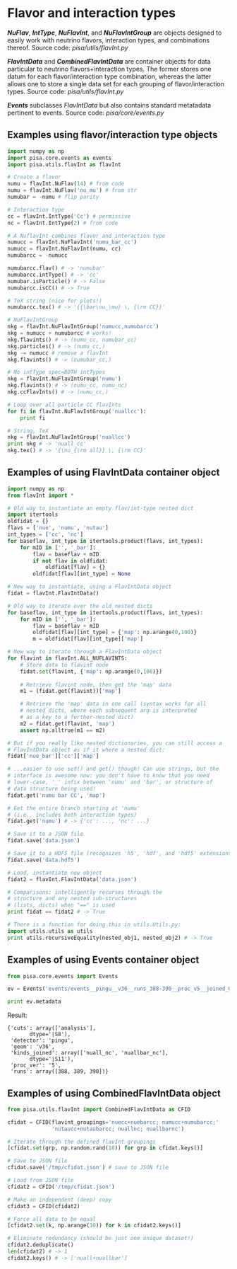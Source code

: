 # Flavor and interaction types

***NuFlav***, ***IntType***, ***NuFlavInt***, and ***NuFlavIntGroup*** are objects designed to easily work with neutrino flavors, interaction types, and combinations thereof. Source code: *pisa/utils/flavInt.py*

***FlavIntData*** and ***CombinedFlavIntData*** are container objects for data particular to neutrino flavors+interaction types. The former stores one datum for each flavor/interaction type combination, whereas the latter allows one to store a single data set for each grouping of flavor/interaction types. Source code: *pisa/utils/flavInt.py*

***Events*** subclasses *FlavIntData* but also contains standard metatadata pertinent to events. Source code: *pisa/core/events.py*

## Examples using flavor/interaction type objects
```python
import numpy as np
import pisa.core.events as events
import pisa.utils.flavInt as flavInt

# Create a flavor
numu = flavInt.NuFlav(14) # from code
numu = flavInt.NuFlav('nu_mu') # from str
numubar = -numu # flip parity

# Interaction type
cc = flavInt.IntType('Cc') # permissive
nc = flavInt.IntType(2) # from code

# A NuflavInt combines flavor and interaction type
numucc = flavInt.NuFlavInt('numu_bar_cc')
numucc = flavInt.NuFlavInt(numu, cc)
numubarcc = -numucc

numubarcc.flav() # -> 'numubar'
numubarcc.intType() # -> 'cc'
numubar.isParticle() # -> False
numubarcc.isCC() # -> True

# TeX string (nice for plots!)
numubarcc.tex() # -> '{{\bar\nu_\mu} \, {\rm CC}}'

# NuFlavIntGroup
nkg = flavInt.NuFlavIntGroup('numucc,numubarcc')
nkg = numucc + numubarcc # works!
nkg.flavints() # -> (numu_cc, numubar_cc)
nkg.particles() # -> (numu_cc,)
nkg -= numucc # remove a flavInt
nkg.flavints() # -> (numubar_cc,)

# No intType spec=BOTH intTypes
nkg = flavInt.NuFlavIntGroup('numu')
nkg.flavints() # -> (numu_cc, numu_nc)
nkg.ccFlavInts() # -> (numu_cc,)

# Loop over all particle CC flavInts
for fi in flavInt.NuFlavIntGroup('nuallcc'):
    print fi

# String, TeX
nkg = flavInt.NuFlavIntGroup('nuallcc')
print nkg # -> 'nuall_cc'
nkg.tex() # -> '{\nu_{\rm all}} \, {\rm CC}'

```

## Examples of using FlavIntData container object
```python
import numpy as np
from flavInt import *

# Old way to instantiate an empty flav/int-type nested dict
import itertools
oldfidat = {}
flavs = ['nue', 'numu', 'nutau']
int_types = ['cc', 'nc']
for baseflav, int_type in itertools.product(flavs, int_types):
    for mID in ['', '_bar']:
        flav = baseflav + mID
        if not flav in oldfidat:
            oldfidat[flav] = {}
        oldfidat[flav][int_type] = None

# New way to instantiate, using a FlavIntData object
fidat = flavInt.FlavIntData()

# Old way to iterate over the old nested dicts
for baseflav, int_type in itertools.product(flavs, int_types):
    for mID in ['', '_bar']:
        flav = baseflav + mID
        oldfidat[flav][int_type] = {'map': np.arange(0,100)}
        m = oldfidat[flav][int_type]['map']

# New way to iterate through a FlavIntData object
for flavint in flavInt.ALL_NUFLAVINTS:
    # Store data to flavint node
    fidat.set(flavint, {'map': np.arange(0,100)})
    
    # Retrieve flavint node, then get the 'map' data
    m1 = (fidat.get(flavint))['map']

    # Retrieve the 'map' data in one call (syntax works for all
    # nested dicts, where each subsequent arg is interpreted
    # as a key to a further-nested dict)
    m2 = fidat.get(flavint, 'map')
    assert np.alltrue(m1 == m2)

# But if you really like nested dictionaries, you can still access a
# FlavIntData object as if it where a nested dict:
fidat['nue_bar']['cc']['map']

# ...easier to use set() and get() though! Can use strings, but the
# interface is awesome now: you don't have to know that you need
# lower-case, '_' infix between 'numu' and 'bar', or structure of
# data structure being used!
fidat.get('numu bar CC', 'map')

# Get the entire branch starting at 'numu'
# (i.e., includes both interaction types)
fidat.get('numu') # -> {'cc': ..., 'nc': ...}

# Save it to a JSON file
fidat.save('data.json')

# Save it to a HDF5 file (recognizes 'h5', 'hdf', and 'hdf5' extensions)
fidat.save('data.hdf5')

# Load, instantiate new object
fidat2 = flavInt.FlavIntData('data.json')

# Comparisons: intelligently recurses through the
# structure and any nested sub-structures
# (lists, dicts) when "==" is used
print fidat == fidat2 # -> True

# There is a function for doing this in utils.Utils.py:
import utils.utils as utils
print utils.recursiveEquality(nested_obj1, nested_obj2) # -> True
```

## Examples of using Events container object
```python
from pisa.core.events import Events

ev = Events('events/events__pingu__v36__runs_388-390__proc_v5__joined_G_nuall_nc_G_nuallbar_nc.hdf5')

print ev.metadata
```
Result:
```
{'cuts': array(['analysis'], 
       dtype='|S8'),
 'detector': 'pingu',
 'geom': 'v36',
 'kinds_joined': array(['nuall_nc', 'nuallbar_nc'], 
       dtype='|S11'),
 'proc_ver': '5',
 'runs': array([388, 389, 390])}
```

## Examples of using CombinedFlavIntData object
```python
from pisa.utils.flavInt import CombinedFlavIntData as CFID

cfidat = CFID(flavint_groupings='nuecc+nuebarcc; numucc+numubarcc;'
              'nutaucc+nutaubarcc; nuallnc; nuallbarnc')

# Iterate through the defined flavInt groupings
[cfidat.set(grp, np.random.rand(10)) for grp in cfidat.keys()]

# Save to JSON file
cfidat.save('/tmp/cfidat.json') # save to JSON file

# Load from JSON file
cfidat2 = CFID('/tmp/cfidat.json')

# Make an independent (deep) copy
cfidat3 = CFID(cfidat2)

# Force all data to be equal
[cfidat2.set(k, np.arange(10)) for k in cfidat2.keys()]

# Eliminate redundancy (should be just one unique dataset!)
cfidat2.deduplicate()
len(cfidat2) # -> 1
cfidat2.keys() # -> ['nuall+nuallbar']
```
